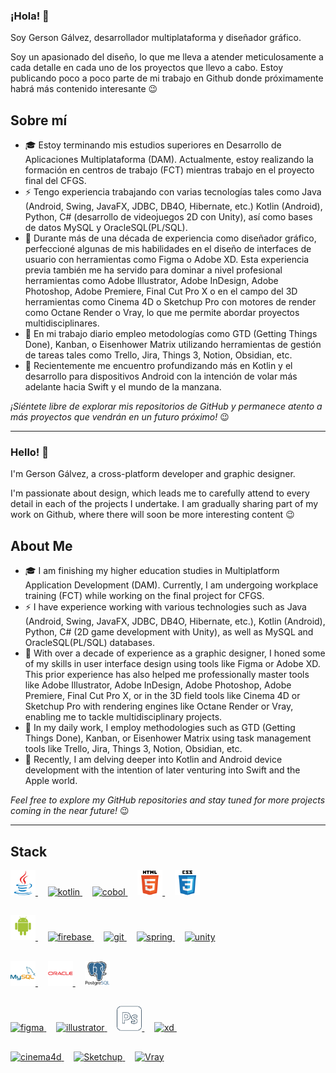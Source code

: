 ### ¡Hola! 👋
Soy Gerson Gálvez, desarrollador multiplataforma y diseñador gráfico.

Soy un apasionado del diseño, lo que me lleva a atender meticulosamente a cada detalle en cada uno de los proyectos que llevo a cabo.
Estoy publicando poco a poco parte de mi trabajo en Github donde próximamente habrá más contenido interesante  😉

## Sobre mí
- 🎓 Estoy terminando mis estudios superiores en Desarrollo de Aplicaciones Multiplataforma (DAM). Actualmente, estoy realizando la formación en centros de trabajo (FCT) mientras trabajo en el proyecto final del CFGS.
- ⚡ Tengo experiencia trabajando con varias tecnologías tales como Java (Android, Swing, JavaFX, JDBC, DB4O, Hibernate, etc.) Kotlin (Android), Python, C# (desarrollo de videojuegos 2D con Unity), así como bases de datos MySQL y OracleSQL(PL/SQL). 
- 🎨 Durante más de una década de experiencia como diseñador gráfico, perfeccioné algunas de mis habilidades en el diseño de interfaces de usuario con herramientas como Figma o Adobe XD. Esta experiencia previa también me ha servido para dominar a nivel profesional herramientas como Adobe Illustrator, Adobe InDesign, Adobe Photoshop, Adobe Premiere, Final Cut Pro X o en el campo del 3D herramientas como Cinema 4D o Sketchup Pro con motores de render como Octane Render o Vray, lo que me permite abordar proyectos multidisciplinares.
- 📓 En mi trabajo diario empleo metodologías como GTD (Getting Things Done), Kanban, o Eisenhower Matrix utilizando herramientas de gestión de tareas tales como Trello, Jira, Things 3, Notion, Obsidian, etc.
- 🌱 Recientemente me encuentro profundizando más en Kotlin y el desarrollo para dispositivos Android con la intención de volar más adelante hacia Swift y el mundo de la manzana.

_¡Siéntete libre de explorar mis repositorios de GitHub y permanece atento a más proyectos que vendrán en un futuro próximo!_ 😉

---

### Hello! 👋
I'm Gerson Gálvez, a cross-platform developer and graphic designer.

I'm passionate about design, which leads me to carefully attend to every detail in each of the projects I undertake. I am gradually sharing part of my work on Github, where there will soon be more interesting content 😉 

## About Me
- 🎓 I am finishing my higher education studies in Multiplatform Application Development (DAM). Currently, I am undergoing workplace training (FCT) while working on the final project for CFGS.
- ⚡ I have experience working with various technologies such as Java (Android, Swing, JavaFX, JDBC, DB4O, Hibernate, etc.), Kotlin (Android), Python, C# (2D game development with Unity), as well as MySQL and OracleSQL(PL/SQL) databases.
- 🎨 With over a decade of experience as a graphic designer, I honed some of my skills in user interface design using tools like Figma or Adobe XD. This prior experience has also helped me professionally master tools like Adobe Illustrator, Adobe InDesign, Adobe Photoshop, Adobe Premiere, Final Cut Pro X, or in the 3D field tools like Cinema 4D or Sketchup Pro with rendering engines like Octane Render or Vray, enabling me to tackle multidisciplinary projects.
- 📓 In my daily work, I employ methodologies such as GTD (Getting Things Done), Kanban, or Eisenhower Matrix using task management tools like Trello, Jira, Things 3, Notion, Obsidian, etc.
- 🌱 Recently, I am delving deeper into Kotlin and Android device development with the intention of later venturing into Swift and the Apple world.

_Feel free to explore my GitHub repositories and stay tuned for more projects coming in the near future!_ 😉


---

## Stack

<p align="left">
  <!-- Lenguajes de programación -->
  <a href="https://www.java.com" target="_blank" rel="noreferrer"> <img src="https://raw.githubusercontent.com/devicons/devicon/master/icons/java/java-original.svg" alt="java" width="40" height="40"/> </a> &nbsp;&nbsp;&nbsp;
  <a href="https://kotlinlang.org" target="_blank" rel="noreferrer"> <img src="https://www.vectorlogo.zone/logos/kotlinlang/kotlinlang-icon.svg" alt="kotlin" width="40" height="40"/> </a> &nbsp;&nbsp;&nbsp;
  <a href="https://developer.ibm.com/languages/cobol/" target="_blank" rel="noreferrer"> <img src="https://camo.githubusercontent.com/fdfe13f5d2326c11415c60a75b34d7dc6a78f1551dc2f276460d1318ca4d43da/68747470733a2f2f7777772e6b72657363656e74676c6f62616c2e636f6d2f696d616765732f6970686f6e652f636f626f6c2d312e706e67" alt="cobol" width="40" height="40"/> </a> &nbsp;&nbsp;&nbsp;
  <a href="https://www.w3.org/html/" target="_blank" rel="noreferrer"> <img src="https://raw.githubusercontent.com/devicons/devicon/master/icons/html5/html5-original-wordmark.svg" alt="html5" width="40" height="40"/> </a> &nbsp;&nbsp;&nbsp;
  <a href="https://www.w3schools.com/css/" target="_blank" rel="noreferrer"> <img src="https://raw.githubusercontent.com/devicons/devicon/master/icons/css3/css3-original-wordmark.svg" alt="css3" width="40" height="40"/> </a>

  <!-- Separador -->
## 
  
  <!-- Frameworks y otras tecnologías -->
  <a href="https://developer.android.com" target="_blank" rel="noreferrer"> <img src="https://raw.githubusercontent.com/devicons/devicon/master/icons/android/android-original-wordmark.svg" alt="android" width="40" height="40"/> </a> &nbsp;&nbsp;&nbsp;
  <a href="https://firebase.google.com/" target="_blank" rel="noreferrer"> <img src="https://www.vectorlogo.zone/logos/firebase/firebase-icon.svg" alt="firebase" width="40" height="40"/> </a> &nbsp;&nbsp;&nbsp;
  <a href="https://git-scm.com/" target="_blank" rel="noreferrer"> <img src="https://www.vectorlogo.zone/logos/git-scm/git-scm-icon.svg" alt="git" width="40" height="40"/> </a> &nbsp;&nbsp;&nbsp;
  <a href="https://spring.io/" target="_blank" rel="noreferrer"> <img src="https://www.vectorlogo.zone/logos/springio/springio-icon.svg" alt="spring" width="40" height="40"/> </a> &nbsp;&nbsp;&nbsp;
  <a href="https://unity.com/" target="_blank" rel="noreferrer"> <img src="https://www.vectorlogo.zone/logos/unity3d/unity3d-icon.svg" alt="unity" width="40" height="40"/> </a>

  <!-- Separador -->
## 
  
  <!-- Bases de datos -->
  <a href="https://www.mysql.com/" target="_blank" rel="noreferrer"> <img src="https://raw.githubusercontent.com/devicons/devicon/master/icons/mysql/mysql-original-wordmark.svg" alt="mysql" width="40" height="40"/> </a> &nbsp;&nbsp;&nbsp;
  <a href="https://www.oracle.com/" target="_blank" rel="noreferrer"> <img src="https://raw.githubusercontent.com/devicons/devicon/master/icons/oracle/oracle-original.svg" alt="oracle" width="40" height="40"/> </a> &nbsp;&nbsp;&nbsp;
  <a href="https://www.postgresql.org" target="_blank" rel="noreferrer"> <img src="https://raw.githubusercontent.com/devicons/devicon/master/icons/postgresql/postgresql-original-wordmark.svg" alt="postgresql" width="40" height="40"/> </a>

  <!-- Separador -->
 ## 
  
  <!-- Programas software -->
  <a href="https://www.figma.com/" target="_blank" rel="noreferrer"> <img src="https://www.vectorlogo.zone/logos/figma/figma-icon.svg" alt="figma" width="40" height="40"/> </a> &nbsp;&nbsp;&nbsp;
  <a href="https://www.adobe.com/in/products/illustrator.html" target="_blank" rel="noreferrer"> <img src="https://www.vectorlogo.zone/logos/adobe_illustrator/adobe_illustrator-icon.svg" alt="illustrator" width="40" height="40"/> </a> &nbsp;&nbsp;&nbsp;
  <a href="https://www.photoshop.com/en" target="_blank" rel="noreferrer"> <img src="https://raw.githubusercontent.com/devicons/devicon/master/icons/photoshop/photoshop-line.svg" alt="photoshop" width="40" height="40"/> </a> &nbsp;&nbsp;&nbsp;
  <a href="https://www.adobe.com/products/xd.html" target="_blank" rel="noreferrer"> <img src="https://cdn.worldvectorlogo.com/logos/adobe-xd-2.svg" alt="xd" width="40" height="40"/> </a> &nbsp;&nbsp;&nbsp;
</p>

  <!-- Separador -->
 ## 

<!-- 3D -->
<p>
<a href="https://www.maxon.net/es/cinema-4d" target="_blank" rel="noreferrer"> <img src="https://www.bagas31.info/wp-content/uploads/2022/09/cinema-4d-logo-1.png" alt="cinema4d" width="40" height="40"/> </a> &nbsp;&nbsp;&nbsp;
  <a href="https://www.sketchup.com/es" target="_blank" rel="noreferrer"> <img src="https://sketchup.sk/wp-content/uploads/2020/11/SketchUp-Mark-RGB-1200pxl.png" alt="Sketchup" width="40" height="40"/> </a> &nbsp;&nbsp;&nbsp;
  <a href="https://www.chaos.com/es/3d-rendering-software" target="_blank" rel="noreferrer"> <img src="https://images.g2crowd.com/uploads/product/image/large_detail/large_detail_bfb0807d2723d6b250f421d1582cf9d0/v-ray.png" alt="Vray" width="40" height="40"/> </a>

</p>
